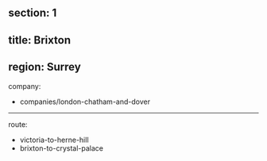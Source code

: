 section: 1
----
title: Brixton
----
region: Surrey
----
company:
- companies/london-chatham-and-dover
----
route:
- victoria-to-herne-hill
- brixton-to-crystal-palace

